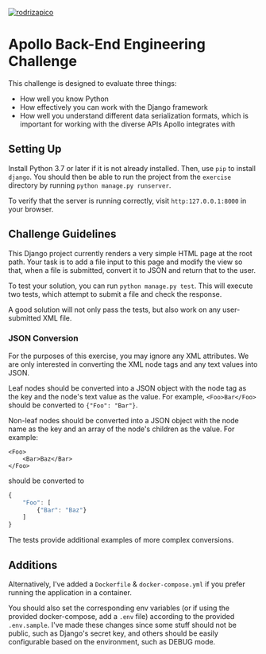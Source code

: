 [![rodrizapico](https://circleci.com/gh/rodrizapico/django-exercise.svg?style=svg)](https://circleci.com/gh/rodrizapico/django-exercise)

# Apollo Back-End Engineering Challenge

This challenge is designed to evaluate three things:
 - How well you know Python
 - How effectively you can work with the Django framework
 - How well you understand different data serialization formats, which is important for working with the diverse APIs Apollo integrates with
 
## Setting Up

Install Python 3.7 or later if it is not already installed. Then, use `pip` to install `django`. You should then be able to run the project from the `exercise` directory by running `python manage.py runserver`. 

To verify that the server is running correctly, visit `http:127.0.0.1:8000` in your browser.

## Challenge Guidelines

This Django project currently renders a very simple HTML page at the root path. Your task is to add a file input to this page and modify the view so that, when a file is submitted, convert it to JSON and return that to the user.

To test your solution, you can run `python manage.py test`. This will execute two tests, which attempt to submit a file and check the response.

A good solution will not only pass the tests, but also work on any user-submitted XML file.

### JSON Conversion

For the purposes of this exercise, you may ignore any XML attributes. We are only interested in converting the XML node tags and any text values into JSON.

Leaf nodes should be converted into a JSON object with the node tag as the key and the node's text value as the value. For example, `<Foo>Bar</Foo>` should be converted to `{"Foo": "Bar"}`.

Non-leaf nodes should be converted into a JSON object with the node name as the key and an array of the node's children as the value. For example:
```
<Foo>
    <Bar>Baz</Bar>
</Foo>
```
should be converted to
```javascript
{
    "Foo": [
        {"Bar": "Baz"}
    ]
}
```

The tests provide additional examples of more complex conversions.

## Additions

Alternatively, I've added a `Dockerfile` & `docker-compose.yml` if you prefer running the application in a container.

You should also set the corresponding env variables (or if using the provided docker-compose, add a `.env` file) according to the provided `.env.sample`. I've made these changes since some stuff should not be public, such as Django's secret key, and others should be easily configurable based on the environment, such as DEBUG mode.
